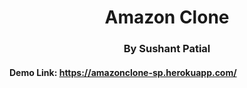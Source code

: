 # <div align="center">Amazon Clone</div>

### <div align="center">By Sushant Patial</div>

#### Demo Link: https://amazonclone-sp.herokuapp.com/